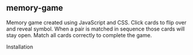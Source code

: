 ## memory-game
Memory game created using JavaScript and CSS. Click cards to flip over and reveal symbol. When a pair is matched in sequence those cards will stay open. Match all cards correctly to complete the game.

Installation


